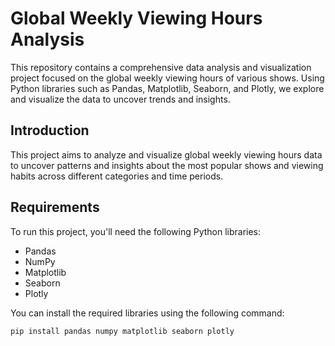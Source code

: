 # Global Weekly Viewing Hours Analysis

This repository contains a comprehensive data analysis and visualization project focused on the global weekly viewing hours of various shows. Using Python libraries such as Pandas, Matplotlib, Seaborn, and Plotly, we explore and visualize the data to uncover trends and insights.


## Introduction

This project aims to analyze and visualize global weekly viewing hours data to uncover patterns and insights about the most popular shows and viewing habits across different categories and time periods.


## Requirements

To run this project, you'll need the following Python libraries:

- Pandas
- NumPy
- Matplotlib
- Seaborn
- Plotly

You can install the required libraries using the following command:

```bash
pip install pandas numpy matplotlib seaborn plotly
```
